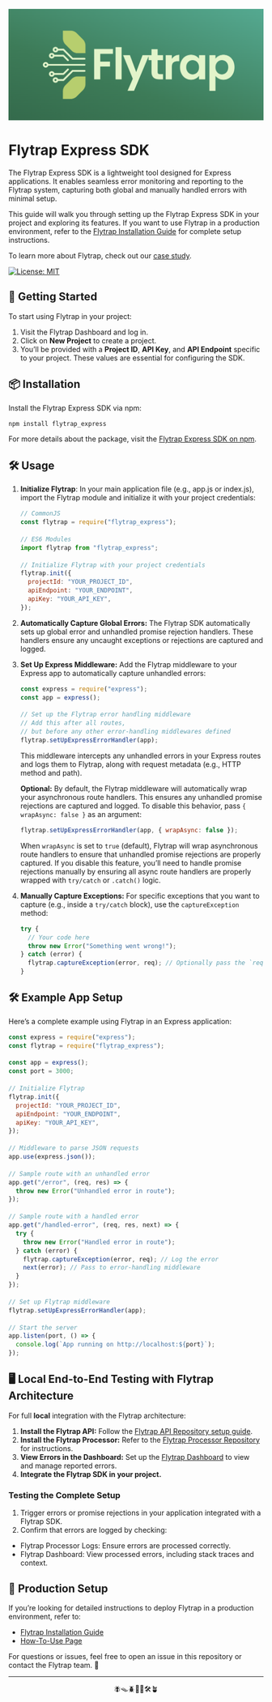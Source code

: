 ![Organization Logo](https://raw.githubusercontent.com/getflytrap/.github/main/profile/flytrap_logo.png)

# Flytrap Express SDK

The Flytrap Express SDK is a lightweight tool designed for Express applications. It enables seamless error monitoring and reporting to the Flytrap system, capturing both global and manually handled errors with minimal setup.

This guide will walk you through setting up the Flytrap Express SDK in your project and exploring its features. If you want to use Flytrap in a production environment, refer to the [Flytrap Installation Guide](https://github.com/getflytrap/flytrap_terraform) for complete setup instructions.

To learn more about Flytrap, check out our [case study](https://getflytrap.github.io/).

[![License: MIT](https://img.shields.io/badge/License-MIT-yellow.svg)](https://opensource.org/licenses/MIT)

## 🚀 Getting Started

To start using Flytrap in your project:

1. Visit the Flytrap Dashboard and log in.
2. Click on **New Project** to create a project.
3. You’ll be provided with a **Project ID**, **API Key**, and **API Endpoint** specific to your project. These values are essential for configuring the SDK.

## 📦 Installation

Install the Flytrap Express SDK via npm:

```bash
npm install flytrap_express
```

For more details about the package, visit the [Flytrap Express SDK on npm](https://www.npmjs.com/package/flytrap_express).

## 🛠️ Usage

1. **Initialize Flytrap**: In your main application file (e.g., app.js or index.js), import the Flytrap module and initialize it with your project credentials:

    ```javascript
    // CommonJS
    const flytrap = require("flytrap_express");

    // ES6 Modules
    import flytrap from "flytrap_express";

    // Initialize Flytrap with your project credentials
    flytrap.init({
      projectId: "YOUR_PROJECT_ID",
      apiEndpoint: "YOUR_ENDPOINT",
      apiKey: "YOUR_API_KEY",
    });
    ```
2. **Automatically Capture Global Errors:** The Flytrap SDK automatically sets up global error and unhandled promise rejection handlers. These handlers ensure any uncaught exceptions or rejections are captured and logged.

3. **Set Up Express Middleware:** Add the Flytrap middleware to your Express app to automatically capture unhandled errors:

    ```javascript
    const express = require("express");
    const app = express();

    // Set up the Flytrap error handling middleware
    // Add this after all routes,
    // but before any other error-handling middlewares defined
    flytrap.setUpExpressErrorHandler(app);
    ```

    This middleware intercepts any unhandled errors in your Express routes and logs them to Flytrap, along with request metadata (e.g., HTTP method and path).

    **Optional:** By default, the Flytrap middleware will automatically wrap your asynchronous route handlers. This ensures any unhandled promise rejections are captured and logged. To disable this behavior, pass `{ wrapAsync: false }` as an argument:

    ```javascript
    flytrap.setUpExpressErrorHandler(app, { wrapAsync: false });
    ```

    When `wrapAsync` is set to `true` (default), Flytrap will wrap asynchronous route handlers to ensure that unhandled promise rejections are properly captured. If you disable this feature, you’ll need to handle promise rejections manually by ensuring all async route handlers are properly wrapped with `try/catch` or `.catch()` logic.

3. **Manually Capture Exceptions:** For specific exceptions that you want to capture (e.g., inside a `try/catch` block), use the `captureException` method:

    ```javascript
    try {
      // Your code here
      throw new Error("Something went wrong!");
    } catch (error) {
      flytrap.captureException(error, req); // Optionally pass the `req` object for additional context
    }
    ```

## 🛠️ Example App Setup

Here’s a complete example using Flytrap in an Express application:

```javascript
const express = require("express");
const flytrap = require("flytrap_express");

const app = express();
const port = 3000;

// Initialize Flytrap
flytrap.init({
  projectId: "YOUR_PROJECT_ID",
  apiEndpoint: "YOUR_ENDPOINT",
  apiKey: "YOUR_API_KEY",
});

// Middleware to parse JSON requests
app.use(express.json());

// Sample route with an unhandled error
app.get("/error", (req, res) => {
  throw new Error("Unhandled error in route");
});

// Sample route with a handled error
app.get("/handled-error", (req, res, next) => {
  try {
    throw new Error("Handled error in route");
  } catch (error) {
    flytrap.captureException(error, req); // Log the error
    next(error); // Pass to error-handling middleware
  }
});

// Set up Flytrap middleware
flytrap.setUpExpressErrorHandler(app);

// Start the server
app.listen(port, () => {
  console.log(`App running on http://localhost:${port}`);
});
```

## 🖥️ Local End-to-End Testing with Flytrap Architecture

For full **local** integration with the Flytrap architecture:

1. **Install the Flytrap API:** Follow the [Flytrap API Repository setup guide](https://github.com/getflytrap/flytrap_api).
2. **Install the Flytrap Processor:** Refer to the [Flytrap Processor Repository](https://github.com/getflytrap/flytrap_processor) for instructions.
3. **View Errors in the Dashboard:** Set up the [Flytrap Dashboard](https://github.com/getflytrap/flytrap_ui) to view and manage reported errors.
4. **Integrate the Flytrap SDK in your project.**

### Testing the Complete Setup
1. Trigger errors or promise rejections in your application integrated with a Flytrap SDK.
2. Confirm that errors are logged by checking:
  - Flytrap Processor Logs: Ensure errors are processed correctly.
  - Flytrap Dashboard: View processed errors, including stack traces and context.

## 🚀 Production Setup
If you’re looking for detailed instructions to deploy Flytrap in a production environment, refer to:

- [Flytrap Installation Guide](https://github.com/getflytrap/flytrap_terraform)
- [How-To-Use Page](https://getflytrap.github.io/)

For questions or issues, feel free to open an issue in this repository or contact the Flytrap team. 🚀

---

<div align="center">
  🪰🪤🪲🌱🚦🛠️🪴
</div>